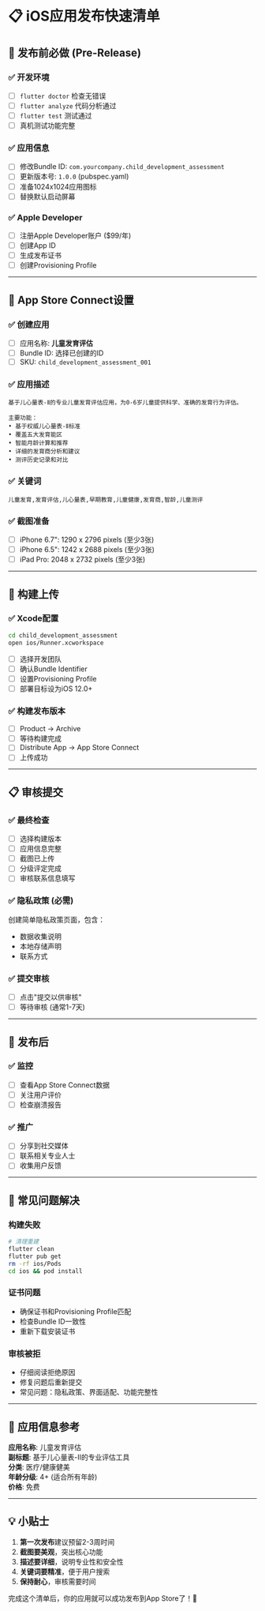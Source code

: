 # 📋 iOS应用发布快速清单

## 🎯 发布前必做 (Pre-Release)

### ✅ 开发环境
- [ ] `flutter doctor` 检查无错误
- [ ] `flutter analyze` 代码分析通过
- [ ] `flutter test` 测试通过
- [ ] 真机测试功能完整

### ✅ 应用信息
- [ ] 修改Bundle ID: `com.yourcompany.child_development_assessment`
- [ ] 更新版本号: `1.0.0` (pubspec.yaml)
- [ ] 准备1024x1024应用图标
- [ ] 替换默认启动屏幕

### ✅ Apple Developer
- [ ] 注册Apple Developer账户 ($99/年)
- [ ] 创建App ID
- [ ] 生成发布证书
- [ ] 创建Provisioning Profile

---

## 🏪 App Store Connect设置

### ✅ 创建应用
- [ ] 应用名称: **儿童发育评估**
- [ ] Bundle ID: 选择已创建的ID
- [ ] SKU: `child_development_assessment_001`

### ✅ 应用描述
```
基于儿心量表-Ⅱ的专业儿童发育评估应用，为0-6岁儿童提供科学、准确的发育行为评估。

主要功能：
• 基于权威儿心量表-Ⅱ标准
• 覆盖五大发育能区
• 智能月龄计算和推荐  
• 详细的发育商分析和建议
• 测评历史记录和对比
```

### ✅ 关键词
```
儿童发育,发育评估,儿心量表,早期教育,儿童健康,发育商,智龄,儿童测评
```

### ✅ 截图准备
- [ ] iPhone 6.7": 1290 x 2796 pixels (至少3张)
- [ ] iPhone 6.5": 1242 x 2688 pixels (至少3张)
- [ ] iPad Pro: 2048 x 2732 pixels (至少3张)

---

## 🔨 构建上传

### ✅ Xcode配置
```bash
cd child_development_assessment
open ios/Runner.xcworkspace
```
- [ ] 选择开发团队
- [ ] 确认Bundle Identifier
- [ ] 设置Provisioning Profile
- [ ] 部署目标设为iOS 12.0+

### ✅ 构建发布版本
- [ ] Product → Archive
- [ ] 等待构建完成
- [ ] Distribute App → App Store Connect
- [ ] 上传成功

---

## 📋 审核提交

### ✅ 最终检查
- [ ] 选择构建版本
- [ ] 应用信息完整
- [ ] 截图已上传
- [ ] 分级评定完成
- [ ] 审核联系信息填写

### ✅ 隐私政策 (必需)
创建简单隐私政策页面，包含：
- 数据收集说明
- 本地存储声明
- 联系方式

### ✅ 提交审核
- [ ] 点击"提交以供审核"
- [ ] 等待审核 (通常1-7天)

---

## 🎉 发布后

### ✅ 监控
- [ ] 查看App Store Connect数据
- [ ] 关注用户评价
- [ ] 检查崩溃报告

### ✅ 推广
- [ ] 分享到社交媒体
- [ ] 联系相关专业人士
- [ ] 收集用户反馈

---

## 🚨 常见问题解决

### 构建失败
```bash
# 清理重建
flutter clean
flutter pub get
rm -rf ios/Pods
cd ios && pod install
```

### 证书问题
- 确保证书和Provisioning Profile匹配
- 检查Bundle ID一致性
- 重新下载安装证书

### 审核被拒
- 仔细阅读拒绝原因
- 修复问题后重新提交
- 常见问题：隐私政策、界面适配、功能完整性

---

## 📱 应用信息参考

**应用名称**: 儿童发育评估  
**副标题**: 基于儿心量表-Ⅱ的专业评估工具  
**分类**: 医疗/健康健美  
**年龄分级**: 4+ (适合所有年龄)  
**价格**: 免费  

---

## 💡 小贴士

1. **第一次发布**建议预留2-3周时间
2. **截图要美观**，突出核心功能
3. **描述要详细**，说明专业性和安全性
4. **关键词要精准**，便于用户搜索
5. **保持耐心**，审核需要时间

完成这个清单后，你的应用就可以成功发布到App Store了！🚀